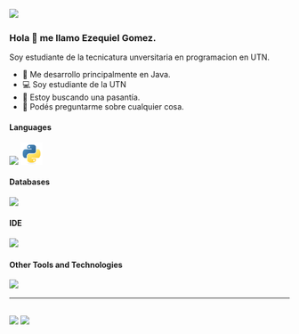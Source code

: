 ![](https://komarev.com/ghpvc/?username=Birunthaban)

### Hola 👋 me llamo Ezequiel Gomez.

Soy estudiante de la tecnicatura unversitaria en programacion en UTN.



- :seedling:  Me desarrollo principalmente en Java.
- :computer: Soy estudiante de la UTN
- 🤔 Estoy buscando una pasantía.
- :speech_balloon: Podés preguntarme sobre cualquier cosa.

<h4> Languages </h4>
<span> 

  <img src="https://www.vectorlogo.zone/logos/java/java-vertical.svg" width="40">
  <img src="https://raw.githubusercontent.com/devicons/devicon/master/icons/python/python-original.svg" alt="python" width="40"> 
  
</span>



<h4> Databases </h4>
<span>
  <img src="https://img.shields.io/badge/MySQL-00000F?style=for-the-badge&logo=mysql&logoColor=white">
</span>

<h4> IDE </h4>
<span>
<img src="https://img.shields.io/badge/Visual_Studio_Code-0078D4?style=for-the-badge&logo=visual%20studio%20code&logoColor=white">


<h4> Other Tools and Technologies </h4>
<span>
  <img src="https://img.shields.io/badge/Git-F05032?style=for-the-badge&logo=git&logoColor=white">


</span>




    

<hr>
<br>	
<a target="_blank" href="https://www.linkedin.com/in/ezequiel-gomez-lombardo/"><img src="https://img.shields.io/badge/-LinkedIn-0077B5?style=for-the-badge&logo=Linkedin&logoColor=white"></img></a>
<a target="_blank" href="mailto:ezegomez677@gmail.com"><img src="https://img.shields.io/badge/-Gmail-D14836?style=for-the-badge&logo=Gmail&logoColor=white"></img></a>


<br>
</p>
